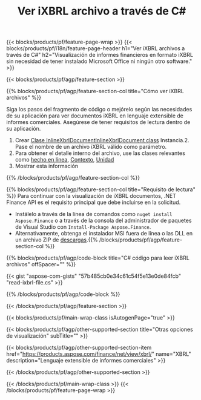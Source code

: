 ﻿---
title: Ver iXBRL archivo a través de C#
description: Código de ejemplo para la visualización de archivos iXBRL. Utilice el código de ejemplo API para ver los archivos por lotes iXBRL dentro de las aplicaciones basadas en .NET. 
url: /es/net/view/ixbrl/
family: finance
platformtag: net
feature: view
informat: iXBRL
outformat: 
otherformats: 
---
{{< blocks/products/pf/feature-page-wrap >}}
{{< blocks/products/pf/i18n/feature-page-header h1="Ver iXBRL archivos a través de C#" h2="Visualización de informes financieros en formato iXBRL sin necesidad de tener instalado Microsoft Office ni ningún otro software." >}}

{{< blocks/products/pf/agp/feature-section >}}

{{% blocks/products/pf/agp/feature-section-col title="Cómo ver iXBRL archivos" %}}

Siga los pasos del fragmento de código o mejórelo según las necesidades de su aplicación para ver documentos iXBRL en lenguaje extensible de informes comerciales. Asegúrese de tener requisitos de lectura dentro de su aplicación.

1. Crear [Clase InlineXbrlDocumentInlineXbrlDocument class](https://apireference.aspose.com/finance/net/aspose.finance.xbrl.inline/inlinexbrldocument) Instancia.2. Pase el nombre de un archivo iXBRL válido como parámetro.
3. Para obtener el detalle interno del archivo, use las clases relevantes como [hecho en línea](https://apireference.aspose.com/finance/net/aspose.finance.xbrl.inline/inlinefact), [Contexto](https://apireference.aspose.com/finance/net/aspose.finance.xbrl/context), [Unidad](https://apireference.aspose.com/finance/net/aspose.finance.xbrl/unit) 
4. Mostrar esta información

{{% /blocks/products/pf/agp/feature-section-col %}}

{{% blocks/products/pf/agp/feature-section-col title="Requisito de lectura" %}}
Para continuar con la visualización de iXBRL documentos, .NET Finance API es el requisito principal que debe incluirse en la solicitud. 
- Instálelo a través de la línea de comandos como ```nuget install Aspose.Finance``` o a través de la consola del administrador de paquetes de Visual Studio con ```Install-Package Aspose.Finance```.
- Alternativamente, obtenga el instalador MSI fuera de línea o las DLL en un archivo ZIP de [descargas](https://downloads.aspose.com/finance/net).{{% /blocks/products/pf/agp/feature-section-col %}}

{{% blocks/products/pf/agp/code-block title="C# código para leer iXBRL archivos" offSpacer="" %}}

{{< gist "aspose-com-gists" "57b485cb0e34c61c54f5e13e0de84fcb" "read-ixbrl-file.cs" >}}

{{% /blocks/products/pf/agp/code-block %}}

{{< /blocks/products/pf/agp/feature-section >}}

{{< blocks/products/pf/main-wrap-class isAutogenPage="true" >}}

{{< blocks/products/pf/agp/other-supported-section title="Otras opciones de visualización" subTitle="" >}}

{{< blocks/products/pf/agp/other-supported-section-item href="https://products.aspose.com/finance/net/view/xbrl/" name="XBRL" description="Lenguaje extensible de informes comerciales" >}}

{{< /blocks/products/pf/agp/other-supported-section >}}

{{< /blocks/products/pf/main-wrap-class >}}
{{< /blocks/products/pf/feature-page-wrap >}}